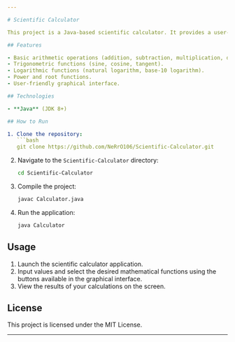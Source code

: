 ```yaml
---

# Scientific Calculator

This project is a Java-based scientific calculator. It provides a user-friendly interface to perform a range of mathematical operations, including advanced functions such as trigonometric and logarithmic calculations.

## Features

- Basic arithmetic operations (addition, subtraction, multiplication, division).
- Trigonometric functions (sine, cosine, tangent).
- Logarithmic functions (natural logarithm, base-10 logarithm).
- Power and root functions.
- User-friendly graphical interface.

## Technologies

- **Java** (JDK 8+)

## How to Run

1. Clone the repository:
   ```bash
   git clone https://github.com/NeRrO106/Scientific-Calculator.git
   ```

2. Navigate to the `Scientific-Calculator` directory:
   ```bash
   cd Scientific-Calculator
   ```

3. Compile the project:
   ```bash
   javac Calculator.java
   ```

4. Run the application:
   ```bash
   java Calculator
   ```

## Usage

1. Launch the scientific calculator application.
2. Input values and select the desired mathematical functions using the buttons available in the graphical interface.
3. View the results of your calculations on the screen.

## License

This project is licensed under the MIT License.

---
```

